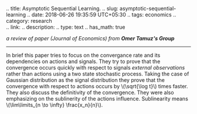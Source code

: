 .. title: Asymptotic Sequential Learning.
.. slug: asymptotic-sequential-learning
.. date: 2018-06-26 19:35:59 UTC+05:30
.. tags: economics
.. category: research			
.. link: 
.. description: 
.. type: text
.. has_math: true

_a review of paper (Journal of Economics) from ***Omer Tamuz's Group***_
<!-- TEASER_END -->

***

In brief this paper tries to focus on the convergance rate and its dependencies on actions and signals. They try to prove that the convergence occurs quickly with respect to signals *external observations* rather than actions using a two state stochastic process. Taking the case of Gaussian distribution as the signal distribution they prove that the convergence with respect to actions occurs by \\(\sqrt{\log t}\\) times faster. They also discuss the definitivity of the convergence. 
They were also emphasizing on the sublinerity of the actions influence. Sublinearity means \\(\lim\limits_{n \to \infty} \frac{x_n}{n}\\).

<h1><a href="http://tamuz.caltech.edu/papers/cascades.pdf"><i class="far fa-file-pdf"></i></a></h1>

